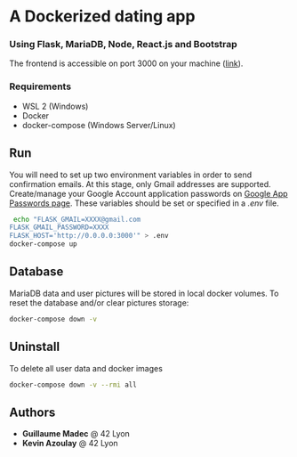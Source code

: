 # A Dockerized dating app
### Using Flask, MariaDB, Node, React.js and Bootstrap

The frontend is accessible on port 3000 on your machine ([link](http://0.0.0.0:3000)).

### Requirements
- WSL 2 (Windows)
- Docker
- docker-compose (Windows Server/Linux)

## Run
You will need to set up two environment variables in order to send confirmation emails. At this stage, only Gmail addresses are supported.
Create/manage your Google Account application passwords on [Google App Passwords page](https://myaccount.google.com/apppasswords).
These variables should be set or specified in a *.env* file.
```bash
 echo "FLASK_GMAIL=XXXX@gmail.com
FLASK_GMAIL_PASSWORD=XXXX
FLASK_HOST='http://0.0.0.0:3000'" > .env
docker-compose up
```

## Database
MariaDB data and user pictures will be stored in local docker volumes.
To reset the database and/or clear pictures storage:
```bash
docker-compose down -v
```

## Uninstall
To delete all user data and docker images
```bash
docker-compose down -v --rmi all
```

## Authors
* **Guillaume Madec** @ 42 Lyon
* **Kevin Azoulay** @ 42 Lyon
